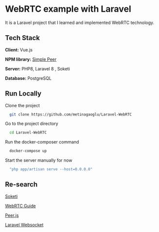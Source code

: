 
# WebRTC example with Laravel

It is a Laravel project that I learned and implemented WebRTC technology.


## Tech Stack

**Client:** Vue.js

**NPM library:** [Simple Peer](https://github.com/feross/simple-peer)

**Server:** PHP8, Laravel 8 , Soketi

**Database:** PostgreSQL


## Run Locally

Clone the project

```bash
  git clone https://github.com/metinagaoglu/Laravel-WebRTC
```

Go to the project directory

```bash
  cd Laravel-WebRTC
```

Run the docker-composer command

```bash
  docker-compose up
```

Start the server manually for now

```bash
  "php app/artisan serve --host=0.0.0.0"
```

##  Re-search

[Soketi](Soketi)

[WebRTC Guide](https://webrtc.org/getting-started/overview)

[Peer.js](https://peerjs.com/)

[Laravel Websocket](https://beyondco.de/docs/laravel-websockets/getting-started/installation)